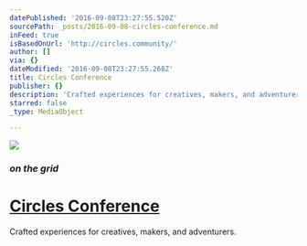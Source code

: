 ```yaml
---
datePublished: '2016-09-08T23:27:55.520Z'
sourcePath: _posts/2016-09-08-circles-conference.md
inFeed: true
isBasedOnUrl: 'http://circles.community/'
author: []
via: {}
dateModified: '2016-09-08T23:27:55.268Z'
title: Circles Conference
publisher: {}
description: 'Crafted experiences for creatives, makers, and adventurers.'
starred: false
_type: MediaObject

---
```

![](https://the-grid-user-content.s3-us-west-2.amazonaws.com/1f4e81fc-6cae-45c3-9bc5-9fb84dcacbb2.png)

### _on the grid_

# [Circles Conference][0]

Crafted experiences for creatives, makers, and adventurers.

[0]: http://circles.community/ "Circles Conf Community"